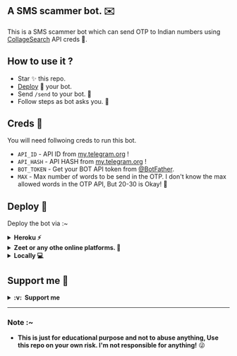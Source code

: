 ## A SMS scammer bot. ✉️

This is a SMS scammer bot which can send OTP to Indian numbers using [CollageSearch](https://www.collegesearch.in/) API creds 🤭.

## How to use it ? 
- Star ✨ this repo.
- [Deploy](https://github.com/jainamoswal/otp-scam/blob/main/README.md#deploy-) 🚀 your bot.
- Send `/send` to your bot. 📩
- Follow steps as bot asks you. 🤖

## Creds 🙊

You will need follwoing creds to run this bot.

- `API_ID` - API ID from [my.telegram.org](https://my.telegram.org/auth) !
- `API_HASH` - API HASH from [my.telegram.org](https://my.telegram.org/auth) !
- `BOT_TOKEN` - Get your BOT API token from [@BotFather](https://t.me/botfather).
- `MAX` - Max number of words to be send in the OTP. I don't know the max allowed words in the OTP API, But 20-30 is Okay! 👀

## Deploy 🚀
Deploy the bot via :~ 

<details>
<summary><b>Heroku ⚡️</b></summary>
<br>

[![Deploy](https://www.herokucdn.com/deploy/button.svg)](https://dashboard.heroku.com/new?template=https://github.com/jainamoswal/otp-scam)
</details>

<details>
<summary><b>Zeet or any othe online platforms. 💪</b></summary>

1. Clone this repo or fork it.
2. Add remote URL of your clone or fork.
2. Set the Creds as envirenment variables.
3. Publish it.
4. Enjoy it.
</details>

<details>
<summary><b>Locally 💻</b></summary>

1. Clone this repo.
2. Set the variables as envirenment variables or edit them in `config.py`.
3. Run the bot via `python3 -m TelegramBot`.
4. Your Bot will run!
</details>


## Support me 💸
<details>
  <summary><b>:v: &nbsp;Support me</b></summary>
  <br/>
  <p align="center">
    <a href="https://paypal.com/paypalme/JOswal105">
        <img height="40px" src="https://www.paypalobjects.com/webstatic/mktg/Logo/pp-logo-100px.png" />
    </a> &nbsp;
    <a href="https://buymeacoffee.com/jainamoswal">
        <img height="40px" src="https://cdn.buymeacoffee.com/buttons/v2/default-yellow.png" />
    </a> &nbsp;
    <a href="https://ko-fi.com/O5O64S9GG">
        <img height="40px" src="https://cdn.ko-fi.com/cdn/kofi3.png?v=2" />
    </a> &nbsp;
    <a href="https://upier.org/pay?vpa=jainamoswal@sbi&amount=250">
        <img height="40px" src="https://upload.wikimedia.org/wikipedia/commons/archive/e/e1/20200901100646%21UPI-Logo-vector.svg" />
    </a>
  </p>
  
</details>

---

### Note :~
- **This is just for educational purpose and not to abuse anything, Use this repo on your own risk. I'm not responsible for anything!** 😜